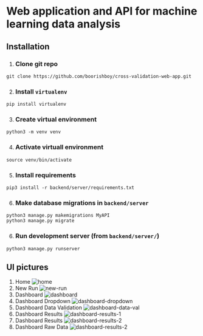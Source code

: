 # Web application and API for machine learning data analysis
## Installation
1. ### Clone git repo
```git clone https://github.com/boorishboy/cross-validation-web-app.git```

2. ### Install ```virtualenv```
```pip install virtualenv```

3. ### Create virtual environment
```python3 -m venv venv```

4. ### Activate virtuall environment
```source venv/bin/activate```

5. ### Install requirements
```pip3 install -r backend/server/requirements.txt```

6. ### Make database migrations in ```backend/server```
```python3 manage.py makemigrations MyAPI```  
```python3 manage.py migrate```

6. ### Run development server (from ```backend/server/```)
```python3 manage.py runserver```

## UI pictures
1. Home ![home](https://github.com/boorishboy/cross-validation-web-app/blob/main/pics/home.png)
2. New Run ![new-run](https://github.com/boorishboy/cross-validation-web-app/blob/main/pics/new%20run%20input.png)
3. Dashboard ![dashboard](https://github.com/boorishboy/cross-validation-web-app/blob/main/pics/dashboard%20initial.png)
4. Dashboard Dropdown ![dashboard-dropdown](https://github.com/boorishboy/cross-validation-web-app/blob/main/pics/dashboard%20dropdown.png)
5. Dashboard Data Validation ![dashboard-data-val](https://github.com/boorishboy/cross-validation-web-app/blob/main/pics/dashboard%20data%20validation.png)
6. Dashboard Results ![dashboard-results-1](https://github.com/boorishboy/cross-validation-web-app/blob/main/pics/dashboard%20results%201.png)
7. Dashboard Results ![dashboard-results-2](https://github.com/boorishboy/cross-validation-web-app/blob/main/pics/dashboard%20results%202.png)
8. Dashboard Raw Data ![dashboard-results-2](https://github.com/boorishboy/cross-validation-web-app/blob/main/pics/dashboard%20raw%20data.png)
